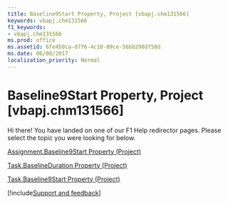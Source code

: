 ```yaml
---
title: Baseline9Start Property, Project [vbapj.chm131566]
keywords: vbapj.chm131566
f1_keywords:
- vbapj.chm131566
ms.prod: office
ms.assetid: 6fe450ca-d776-4c10-89ce-56bb298df58d
ms.date: 06/08/2017
localization_priority: Normal
---
```



# Baseline9Start Property, Project [vbapj.chm131566]

Hi there! You have landed on one of our F1 Help redirector pages. Please select the topic you were looking for below.

[Assignment.Baseline9Start Property (Project)](https://msdn.microsoft.com/library/78fee6d3-2645-62be-0173-9f35b58b4b0c%28Office.15%29.aspx)

[Task.BaselineDuration Property (Project)](https://msdn.microsoft.com/library/e6651d1b-4b4e-7186-f042-e4a27e7b340a%28Office.15%29.aspx)

[Task.Baseline9Start Property (Project)](https://msdn.microsoft.com/library/7b09284e-e0b1-ade2-2eba-f36c4a31aec0%28Office.15%29.aspx)

[!include[Support and feedback](~/includes/feedback-boilerplate.md)]